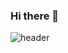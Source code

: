 ### Hi there 👋
![header](https://capsule-render.vercel.app/api?type=waving&color=auto&height=300&section=header&text=Changyeon%20Yoo&fontSize=60)
